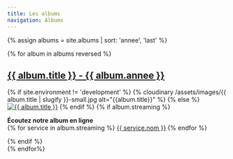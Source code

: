 ```yaml
---
title: Les albums
navigation: Albums
---
```


{% assign albums = site.albums | sort: 'annee', 'last' %}
<div class="block-album-page">
{% for album in albums reversed %}
<div class="block-album-page__element">
<h2><a href="{{ album.url }}">{{ album.title }} - {{ album.annee }}</a></h2>
<div class="block-album-page__element-int">
{% if site.environment != 'development' %}
{% cloudinary /assets/images/{{ album.title | slugify }}-small.jpg alt="{{album.title}}" %}
{% else %}
<a href="{{ album.url }}"><img src="/assets/images/{{ album.title | slugify }}-small.jpg" alt="{{ album.title }}"></a>
{% endif %}
{% if album.streaming %}
<p><strong>Écoutez notre album en ligne</strong><br>
{% for service in album.streaming %}
  <a href="{{ service.url }}" target="_blank" rel="noopener">{{ service.nom }}</a>
{% endfor %}
</p>
{% endif %}
</div>
</div>
{% endfor%}
</div>
